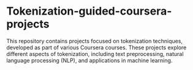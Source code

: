 # Tokenization-guided-coursera-projects
This repository contains projects focused on tokenization techniques, developed as part of various Coursera courses. These projects explore different aspects of tokenization, including text preprocessing, natural language processing (NLP), and applications in machine learning.
